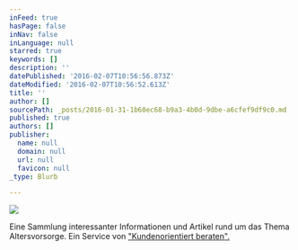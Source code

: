 ```yaml
---
inFeed: true
hasPage: false
inNav: false
inLanguage: null
starred: true
keywords: []
description: ''
datePublished: '2016-02-07T10:56:56.873Z'
dateModified: '2016-02-07T10:56:52.613Z'
title: ''
author: []
sourcePath: _posts/2016-01-31-1b60ec68-b9a3-4b0d-9dbe-a6cfef9df9c0.md
published: true
authors: []
publisher:
  name: null
  domain: null
  url: null
  favicon: null
_type: Blurb

---
```

![](https://the-grid-user-content.s3-us-west-2.amazonaws.com/52d44085-0665-43ac-a0de-ae1ca3be5490.jpg)

Eine Sammlung interessanter Informationen und Artikel rund um das Thema Altersvorsorge. Ein Service von ["Kundenorientiert beraten".][0]

[0]: http://www.kundenorientiert-beraten.de/